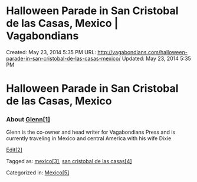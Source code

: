 # Halloween Parade in San Cristobal de las Casas, Mexico | Vagabondians

Created: May 23, 2014 5:35 PM
URL: http://vagabondians.com/halloween-parade-in-san-cristobal-de-las-casas-mexico/
Updated: May 23, 2014 5:35 PM

# Halloween Parade in San Cristobal de las Casas, Mexico

### About [Glenn[1]](http://vagabondians.com/author/dixonge/)

Glenn is the co-owner and head writer for Vagabondians Press and is currently traveling in Mexico and central America with his wife Dixie

[Edit[2]](http://vagabondians.com/wp-admin/post.php?post=3534&action=edit)

Tagged as: [mexico[3]](http://vagabondians.com/tag/mexico/), [san cristobal de las casas[4]](http://vagabondians.com/tag/san-cristobal-de-las-casas/)

Categorized in: [Mexico[5]](http://vagabondians.com/category/mex-i-co/)